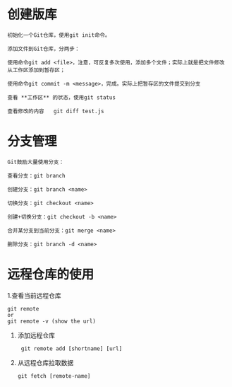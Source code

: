 # 创建版库

    初始化一个Git仓库，使用git init命令。
    
    添加文件到Git仓库，分两步：

    使用命令git add <file>，注意，可反复多次使用，添加多个文件；实际上就是把文件修改从工作区添加到暂存区；
    
    使用命令git commit -m <message>，完成。实际上把暂存区的文件提交到分支
    
    查看 **工作区** 的状态，使用git status
    
    查看修改的内容   git diff test.js
    
    







# 分支管理
    Git鼓励大量使用分支：

    查看分支：git branch

    创建分支：git branch <name>

    切换分支：git checkout <name>

    创建+切换分支：git checkout -b <name>

    合并某分支到当前分支：git merge <name>

    删除分支：git branch -d <name>
    
  # 远程仓库的使用
 
 1.查看当前远程仓库
                    
    git remote 
    or
    git remote -v (show the url)
    
 1. 添加远程仓库

         git remote add [shortname] [url]
           
 1. 从远程仓库拉取数据
 
        git fetch [remote-name]
 
        

